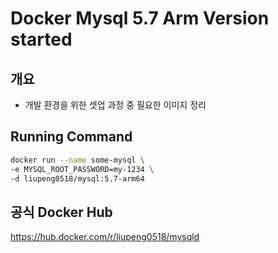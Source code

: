 # Docker Mysql 5.7 Arm Version started 


## 개요

* 개발 환경을 위한 셋업 과정 중 필요한 이미지 정리


## Running Command 

```bash
docker run --name some-mysql \
-e MYSQL_ROOT_PASSWORD=my-1234 \
-d liupeng0518/mysql:5.7-arm64
```

## 공식 Docker Hub

https://hub.docker.com/r/liupeng0518/mysqld
